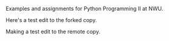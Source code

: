 Examples and assignments for Python Programming II at NWU.


Here's a test edit to the forked copy.

Making a test edit to the remote copy.
